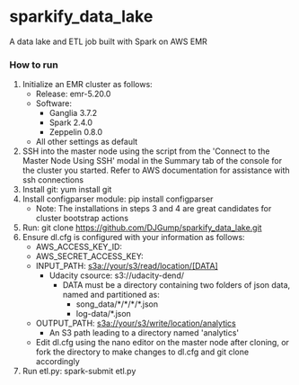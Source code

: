 # sparkify_data_lake
A data lake and ETL job built with Spark on AWS EMR

### How to run
1. Initialize an EMR cluster as follows:
    * Release: emr-5.20.0
    * Software:
        * Ganglia 3.7.2
        * Spark 2.4.0
        * Zeppelin 0.8.0
    * All other settings as default
2. SSH into the master node using the script from the 'Connect to the Master Node Using SSH' modal in the Summary tab of the console for the cluster you started. Refer to AWS documentation for assistance with ssh connections
3. Install git: yum install git
4. Install configparser module: pip install configparser
    * Note: The installations in steps 3 and 4 are great candidates for cluster bootstrap actions
5. Run: git clone https://github.com/DJGump/sparkify_data_lake.git
6. Ensure dl.cfg is configured with your information as follows:
    * AWS_ACCESS_KEY_ID: <your AWS_ACCESS_KEY_ID>
    * AWS_SECRET_ACCESS_KEY: <your AWS_SECRET_ACCESS_KEY>
    * INPUT_PATH: <s3a://your/s3/read/location/[DATA]>
      * Udacity csource: s3://udacity-dend/
        * DATA must be a directory containing two folders of json data, named and partitioned as:
            * song_data/\*/\*/\*/\*.json
            * log-data/*.json
    * OUTPUT_PATH: <s3a://your/s3/write/location/analytics>
        * An S3 path leading to a directory named 'analytics'
    * Edit dl.cfg using the nano editor on the master node after cloning, or fork the directory to make changes to dl.cfg and git clone accordingly
7. Run etl.py: spark-submit etl.py